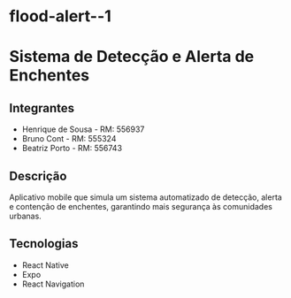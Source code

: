 # flood-alert--1

# Sistema de Detecção e Alerta de Enchentes

## Integrantes
- Henrique de Sousa - RM: 556937
- Bruno Cont - RM: 555324
- Beatriz Porto - RM: 556743

## Descrição
Aplicativo mobile que simula um sistema automatizado de detecção, alerta e contenção de enchentes, garantindo mais segurança às comunidades urbanas.

## Tecnologias
- React Native
- Expo
- React Navigation
